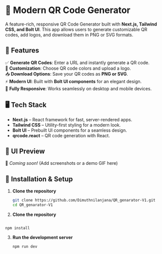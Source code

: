 # 🚀 Modern QR Code Generator  

A feature-rich, responsive QR Code Generator built with **Next.js, Tailwind CSS, and Bolt UI**. This app allows users to generate customizable QR codes, add logos, and download them in PNG or SVG formats.  

## 🌟 Features  

✅ **Generate QR Codes**: Enter a URL and instantly generate a QR code.  
🎨 **Customization**: Choose QR code colors and upload a logo.  
📥 **Download Options**: Save your QR codes as **PNG or SVG**.  
⚡ **Modern UI**: Built with **Bolt UI components** for an elegant design.  
📱 **Fully Responsive**: Works seamlessly on desktop and mobile devices.  

## 🖥️ Tech Stack  

- **Next.js** – React framework for fast, server-rendered apps.  
- **Tailwind CSS** – Utility-first styling for a modern look.  
- **Bolt UI** – Prebuilt UI components for a seamless design.  
- **qrcode.react** – QR code generation with React.  

## 📸 UI Preview  

🚀 *Coming soon!* (Add screenshots or a demo GIF here)  

## 🔧 Installation & Setup  

1. **Clone the repository**  
   ```sh
   git clone https://github.com/Dimuthnilanjana/QR_genarator-V1.git
   cd QR_genarator-V1

  2. **Clone the repository**
       ```sh
    npm install
 3. **Run the development server**
     ```sh
    npm run dev
     

  
